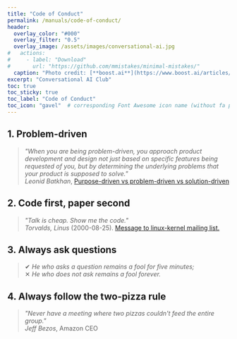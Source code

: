 ```yaml
---
title: "Code of Conduct"
permalink: /manuals/code-of-conduct/
header:
  overlay_color: "#000"
  overlay_filter: "0.5"
  overlay_image: /assets/images/conversational-ai.jpg
#   actions:
#     - label: "Download"
#       url: "https://github.com/mmistakes/minimal-mistakes/"
  caption: "Photo credit: [**boost.ai**](https://www.boost.ai/articles/2018/10/17/six-ways-conversational-ai-will-enhance-your-company)"
excerpt: "Conversational AI Club"
toc: true
toc_sticky: true
toc_label: "Code of Conduct"
toc_icon: "gavel"  # corresponding Font Awesome icon name (without fa prefix)
---
```


## 1. Problem-driven

> _"When you are being problem-driven, you approach product development and design not just based on specific features being requested of you, but by determining the underlying problems that your product is supposed to solve."_  
> <cite>Leonid Batkhan</cite>, [Purpose-driven vs problem-driven vs solution-driven](http://www.lenetek.com/blog/purpose-driven-problem-driven-solution-driven/)

## 2. Code first, paper second

> _"Talk is cheap. Show me the code."_  
> <cite>Torvalds, Linus</cite> (2000-08-25). [Message to linux-kernel mailing list.](https://lkml.org/lkml/2000/8/25/132)

## 3. Always ask questions

> ✔ _He who asks a question remains a fool for five minutes;_  
> ✕ _He who does not ask remains a fool forever._

## 4. Always follow the **two-pizza rule**

> _"Never have a meeting where two pizzas couldn't feed the entire group."_  
> <cite>Jeff Bezos</cite>, Amazon CEO
